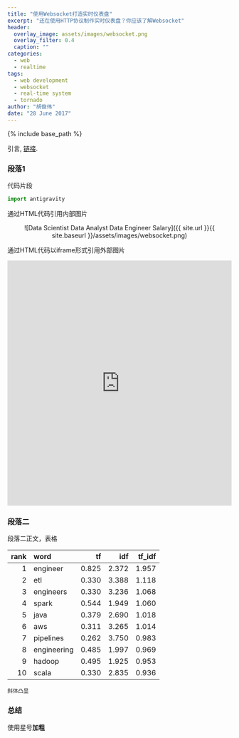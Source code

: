 ```yaml
---
title: "使用Websocket打造实时仪表盘"
excerpt: "还在使用HTTP协议制作实时仪表盘？你应该了解Websocket"
header:
  overlay_image: assets/images/websocket.png
  overlay_filter: 0.4
  caption: ""
categories:
  - web
  - realtime
tags:
  - web development
  - websocket
  - real-time system
  - tornado
author: "胡俊伟"
date: "28 June 2017"
---
```


{% include base_path %}

引言, [链接](https://github.com/).

### 段落1

代码片段

``` python
import antigravity
```

通过HTML代码引用内部图片

<div style="text-align:center" markdown="1">
![Data Scientist Data Analyst Data Engineer Salary]({{ site.url }}{{ site.baseurl }}/assets/images/websocket.png)
</div>

通过HTML代码以iframe形式引用外部图片

<iframe  src="https://plot.ly/~dashee/21/data_analyst_scientist_engineer.embed?link=false" width="100%" height="550" frameborder="no" scrolling="no"></iframe>

### 段落二

段落二正文，表格

|  rank| word           |     tf|    idf|  tf\_idf|
|-----:|:---------------|------:|------:|--------:|
|     1| engineer       |  0.825|  2.372|    1.957|
|     2| etl            |  0.330|  3.388|    1.118|
|     3| engineers      |  0.330|  3.236|    1.068|
|     4| spark          |  0.544|  1.949|    1.060|
|     5| java           |  0.379|  2.690|    1.018|
|     6| aws            |  0.311|  3.265|    1.014|
|     7| pipelines      |  0.262|  3.750|    0.983|
|     8| engineering    |  0.485|  1.997|    0.969|
|     9| hadoop         |  0.495|  1.925|    0.953|
|    10| scala          |  0.330|  2.835|    0.936|


`斜体凸显` 

### 总结

使用星号**加粗**
